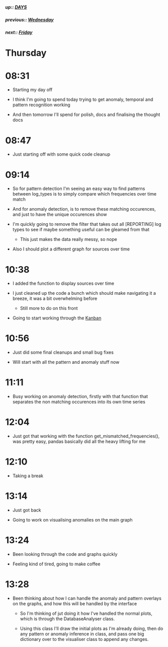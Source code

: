 ##### up:: [DAYS](../mocs/days.md)

##### previous:: [Wednesday](./04Oct2023.md)

##### next:: [Friday](./06Oct2023.md)

# Thursday

# 08:31

- Starting my day off

- I think I'm going to spend today trying to get anomaly, temporal and pattern recognition working

- And then tomorrow I'll spend for polish, docs and finalising the thought docs

# 08:47

- Just starting off with some quick code cleanup

# 09:14

- So for pattern detection I'm seeing an easy way to find patterns between log_types is to simply compare which frequencies over time match

- And for anomaly detection, is to remove these matching occurences, and just to have the unique occurences show

- I'm quickly going to remove the filter that takes out all [REPORTING] log types to see if maybe something useful can be gleamed from that
  
  - This just makes the data really messy, so nope

- Also I should plot a different graph for sources over time

# 10:38

- I added the function to display sources over time

- I just cleaned up the code a bunch which should make navigating it a breeze, it was a bit overwhelming before
  
  - Still more to do on this front

- Going to start working through the [Kanban](https://tree.taiga.io/project/jayfalls-log-analyser)

# 10:56

- Just did some final cleanups and small bug fixes

- Will start with all the pattern and anomaly stuff now

# 11:11

- Busy working on anomaly detection, firstly with that function that separates the non matching occurences into its own time series

# 12:04

- Just got that working with the function get_mismatched_frequencies(), was pretty easy, pandas basically did all the heavy lifting for me

# 12:10

- Taking a break

# 13:14

- Just got back

- Going to work on visualising anomalies on the main graph

# 13:24

- Been looking through the code and graphs quickly

- Feeling kind of tired, going to make coffee 

# 13:28

- Been thinking about how I can handle the anomaly and pattern overlays on the graphs, and how this will be handled by the interface
  
  - So I'm thinking of jut doing it how I've handled the normal plots, which is through the DatabaseAnalyser class.
  
  - Using this class I'll draw the initial plots as I'm already doing, then do any pattern or anomaly inference in class, and pass one big dictionary over to the visualiser class to append any changes.